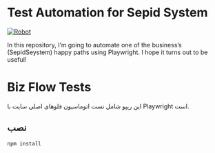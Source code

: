# Test Automation for Sepid System 

 [![Robot](https://img.shields.io/badge/Robot-00ADD8?style=flat&logo=robot&logoColor=white)](https://sites.google.com/view/tavakoli/home)

In this repository, I’m going to automate one of the business’s (SepidSeystem) happy paths using Playwright. I hope it turns out to be useful!


# Biz Flow Tests

این ریپو شامل تست اتوماسیون فلوهای اصلی سایت با Playwright است.

## نصب

```bash
npm install
